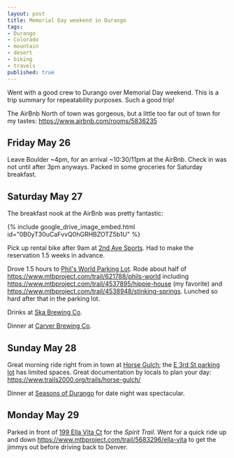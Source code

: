 ```yaml
---
layout: post
title: Memorial Day weekend in Durango
tags:
- Durango
- Colorado
- mountain
- desert
- biking
- travels
published: true
---
```

Went with a good crew to Durango over Memorial Day weekend. This is a trip summary for repeatability purposes.
Such a good trip!

The AirBnb North of town was gorgeous, but a little too far out of town for my tastes: https://www.airbnb.com/rooms/5836235

## Friday May 26
Leave Boulder ~4pm, for an arrival ~10:30/11pm at the AirBnb.
Check in was not until after 3pm anyways.
Packed in some groceries for Saturday breakfast.

## Saturday May 27
The breakfast nook at the AirBnb was pretty fantastic:

{% include google_drive_image_embed.html id="0B0yT30uCaFvvQ0hGRHBZOTZ5b1U" %}

Pick up rental bike after 9am at [2nd Ave Sports](https://www.yelp.com/biz/second-avenue-sports-durango). Had to make the reservation 1.5 weeks in advance.

Drove 1.5 hours to [Phil's World Parking Lot](https://goo.gl/maps/paJ3qPJNDWF2).
Rode about half of <https://www.mtbproject.com/trail/621788/phils-world> including <https://www.mtbproject.com/trail/4537895/hippie-house> (my favorite) and <https://www.mtbproject.com/trail/4538948/stinking-springs>.
Lunched so hard after that in the parking lot.

Drinks at [Ska Brewing Co](https://goo.gl/maps/TSovLoE18Eu).

Dinner at [Carver Brewing Co](https://goo.gl/maps/zR2Kr2boVh62).

## Sunday May 28
Great morning ride right from in town at [Horse Gulch](http://www.durangogov.org/Facilities/Facility/Details/13); the [E 3rd St parking lot](https://goo.gl/maps/c2SxWzYxT752) has limited spaces.
Great documentation by locals to plan your day: https://www.trails2000.org/trails/horse-gulch/

Dinner at [Seasons of Durango](https://goo.gl/maps/azNW4DDtoTy) for date night was spectacular.

## Monday May 29
Parked in front of [199 Ella Vita Ct](https://goo.gl/maps/AmEZRVd4Yx72) for the _Spirit Trail_.
Went for a quick ride up and down <https://www.mtbproject.com/trail/5683296/ella-vita>
to get the jimmys out before driving back to Denver.
